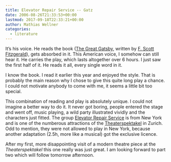 ```yaml
---
title: Elevator Repair Service -- Gatz
date: 2006-08-26T21:33:53+00:00
lastmod: 2017-09-18T22:33:21+00:00
author: Mathias Wellner
categories:
  - literature
---
```

It&#8217;s his voice. He reads the book ([The Great Gatsby](https://en.wikipedia.org/wiki/Great_Gatsby), written by [F. Scott Fitzgerald](https://en.wikipedia.org/wiki/F._Scott_Fitzgerald)), gets absorbed in it. This American voice, I somehow can still hear it. He carries the play, which lasts altogether over 6 hours. I just saw the first half of it. He reads it all, every single word in it.

I know the book. I read it earlier this year and enjoyed the style. That is probably the main reason why I chose to give this quite long play a chance. I could not motivate anybody to come with me, it seems a little bit too special.

This combination of reading and play is absolutely unique. I could not imagine a better way to do it. It never got boring, people entered the stage and went off, music playing, a wild party illustrated vividly and the characters just fitted. The group [Elevator Repair Service](https://www.elevator.org/) is from New York and is one of the numberous attractions of the [Theaterspektakel](https://www.theaterspektakel.ch/) in Zurich. Odd to mention, they were not allowed to play in New York, because another adaptation (2.5h, more like a musical) got the exclusive licence.

After my first, more disappointing visit of a modern theatre piece at the _Theaterspektakel_ this one really was just great. I am looking forward to part two which will follow tomorrow afternoon.